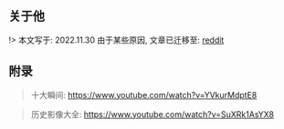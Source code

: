 ## 关于他

!> 本文写于: 2022.11.30 由于某些原因, 文章已迁移至: [reddit](https://www.reddit.com/user/HuaJiZyy/comments/12f8ffx/%E5%85%B3%E4%BA%8E%E9%95%BF%E8%80%85/)

## 附录

> 十大瞬间: https://www.youtube.com/watch?v=YVkurMdptE8  

> 历史影像大全: https://www.youtube.com/watch?v=SuXRk1AsYX8
